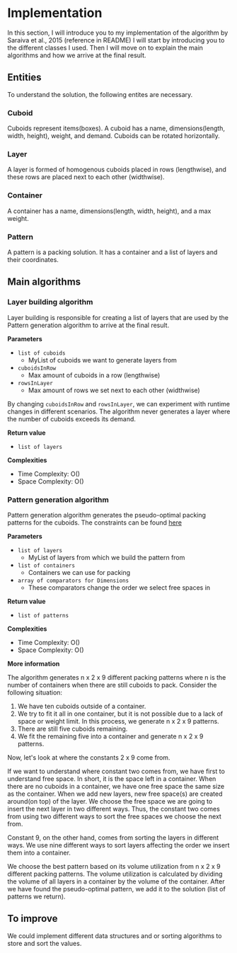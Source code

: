 # Implementation 

In this section, I will introduce you to my implementation of the algorithm by Saraiva et al., 2015 (reference in README) I will start by introducing you to the different classes I used. Then I will move on to explain the main algorithms and how we arrive at the final result.

## Entities
To understand the solution, the following entites are necessary.

### Cuboid
Cuboids represent items(boxes). A cuboid has a name, dimensions(length, width, height), weight, and demand. Cuboids can be rotated horizontally.

### Layer
A layer is formed of homogenous cuboids placed in rows (lengthwise), and these rows are placed next to each other (widthwise). 

### Container
A container has a name, dimensions(length, width, height), and a max weight.

### Pattern

A pattern is a packing solution. It has a container and a list of layers and their coordinates. 


## Main algorithms

### Layer building algorithm

Layer building is responsible for creating a list of layers that are used by the Pattern generation algorithm to arrive at the final result.

**Parameters**

* `list of cuboids`
  * MyList of cuboids we want to generate layers from
* `cuboidsInRow`
  * Max amount of cuboids in a row (lengthwise)
* `rowsInLayer`
  * Max amount of rows we set next to each other (widthwise)

By changing `cuboidsInRow` and `rowsInLayer`, we can experiment with runtime changes in different scenarios. The algorithm never generates a layer where the number of cuboids exceeds its demand.

**Return value**

* `list of layers`

**Complexities**

* Time Complexity: O()
* Space Complexity: O()

### Pattern generation algorithm

Pattern generation algorithm generates the pseudo-optimal packing patterns for the cuboids. The constraints can be found [here]()

**Parameters**

* `list of layers`
  * MyList of layers from which we build the pattern from
* `list of containers`
  * Containers we can use for packing
* `array of comparators for Dimensions`
  * These comparators change the order we select free spaces in

**Return value**

* `list of patterns`

**Complexities**

* Time Complexity: O()
* Space Complexity: O()

**More information**

The algorithm generates n x 2 x 9 different packing patterns where n is the number of containers when there are still cuboids to pack. Consider the following situation:

1. We have ten cuboids outside of a container.
2. We try to fit it all in one container, but it is not possible due to a lack of space or weight limit. In this process, we generate n x 2 x 9 patterns.
3. There are still five cuboids remaining.
4. We fit the remaining five into a container and generate n x 2 x 9 patterns.

Now, let's look at where the constants 2 x 9 come from.

If we want to understand where constant two comes from, we have first to understand free space. In short, it is the space left in a container. When there are no cuboids in a container, we have one free space the same size as the container. When we add new layers, new free space(s) are created around(on top) of the layer. We choose the free space we are going to insert the next layer in two different ways. Thus, the constant two comes from using two different ways to sort the free spaces we choose the next from.

Constant 9, on the other hand, comes from sorting the layers in different ways. We use nine different ways to sort layers affecting the order we insert them into a container.

We choose the best pattern based on its volume utilization from n x 2 x 9 different packing patterns. The volume utilization is calculated by dividing the volume of all layers in a container by the volume of the container. After we have found the pseudo-optimal pattern, we add it to the solution (list of patterns we return).


## To improve 

We could implement different data structures and or sorting algorithms to store and sort the values. 




